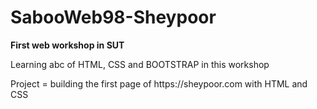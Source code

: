 # SabooWeb98-Sheypoor
<strong>First web workshop in SUT</strong>
<p>Learning abc of HTML, CSS and BOOTSTRAP in this workshop</p>
<p>Project = building the first page of https://sheypoor.com with HTML and CSS</p>
